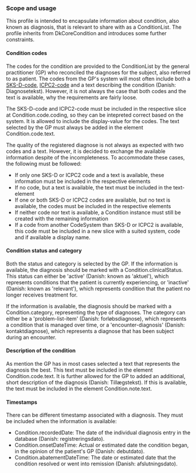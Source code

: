 ### Scope and usage 

This profile is intended to encapsulate information about condition, also known as diagnosis, that is relevant to share with as a ConditionList. The profile inherits from DkCoreCondition and introduces some further constraints. 

#### Condition codes 
The codes for the condition are provided to the ConditionList by the general practitioner (GP) who reconciled the diagnoses for the subject, also referred to as patient. The codes from the GP's system will most often include both a [SKS-D-code](https://medinfo.dk/sks/brows.php?s_nod=6314), [ICPC2-code](https://kiap.dk/kiap/praksis/services/koder/icpc/icpc2.php) and a text describing the condition (Danish: Diagnosetekst). However, it is not always the case that both codes and the text is available, why the requirements are fairly loose. 

The SKS-D-code and ICPC2-code must be included in the respective slice at Condition.code.coding, so they can be intepreted correct based on the system. It is allowed to include the display-value for the codes. The text selected by the GP must always be added in the element Condition.code.text.

The quality of the registered diagnose is not always as expected with two codes and a text. However, it is decided to exchange the available information despite of the incompleteness. To accommodate these cases, the following must be followed: 
* If only one SKS-D or ICPC2 code and a text is available, these information must be included in the respective elements 
* If no code, but a text is available, the text must be included in the text-element 
* If one or both SKS-D or ICPC2 codes are available, but no text is available, the codes must be included in the respective elements
* If neither code nor text is available, a Condition instance must still be created with the remaining information
* If a code from another CodeSystem than SKS-D or ICPC2 is available, this code must be included in a new slice with a suited system, code and if available a display name.

#### Condition status and category 
Both the status and category is selected by the GP. If the information is available, the diagnosis should be marked with a Condition.clinicalStatus. This status can either be 'active' (Danish: known as 'aktuel'), which represents conditions that the patient is currently experiencing, or 'inactive' (Danish: known as 'relevant'), which represents condition that the patient no longer receives treatment for. 

If the information is available, the diagnosis should be marked with a Condition.category, representing the type of diagnoses. The category can either be a 'problem-list-item' (Danish: forløbsdiagnose), which represents a condition that is managed over time, or a 'encounter-diagnosis' (Danish: kontaktdiagnose), which represents a diagnose that has been subject during an encounter. 

#### Description of the condition
As mention the GP has in most cases selected a text that represents the diagnosis the best. This text must be included in the element Condition.code.text. It is further allowed for the GP to added an additional, short description of the diagnosis (Danish: Tillægstekst). If this is available, the text must be included in the element Condition.note.text. 

#### Timestamps
There can be different timestamp associated with a diagnosis. They must be included when the information is available:
* Condition.recordedDate: The date of the individual diagnosis entry in the database (Danish: registreringsdato).
* Condition.onsetDateTime: Actual or estimated date the condition began, in the opinion of the patient's GP (Danish: debutdato).
* Condition.abatementDateTime: The date or estimated date that the condition resolved or went into remission (Danish: afslutningsdato). 
